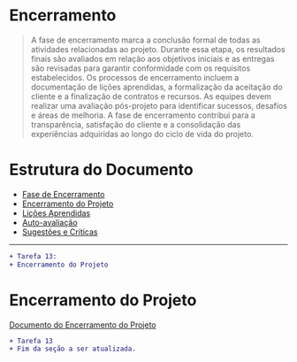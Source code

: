 # Encerramento

> A fase de encerramento marca a conclusão formal de todas as atividades relacionadas ao projeto. 
> Durante essa etapa, os resultados finais são avaliados em relação aos objetivos iniciais e as entregas são revisadas para garantir conformidade com os requisitos estabelecidos. 
> Os processos de encerramento incluem a documentação de lições aprendidas, a formalização da aceitação do cliente e a finalização de contratos e recursos. 
> As equipes devem realizar uma avaliação pós-projeto para identificar sucessos, desafios e áreas de melhoria. 
> A fase de encerramento contribui para a transparência, satisfação do cliente e a consolidação das experiências adquiridas ao longo do ciclo de vida do projeto.

# Estrutura do Documento

- [Fase de Encerramento](#encerramento)
- [Encerramento do Projeto](#encerramento-do-projeto)
- [Lições Aprendidas](#lições-aprendidas)
- [Auto-avaliação](#auto)
- [Sugestões e Críticas](#sugestões-e-críticas)

----
```diff
+ Tarefa 13:
+ Encerramento do Projeto
```

# Encerramento do Projeto

[Documento do Encerramento do Projeto](https://github.com/ICEI-PUC-Minas-PMG-EC-GPS/pmg-ec-gps-202402-9247101-semaforo_inteligente/blob/master/encerramento%20projeto.docx.pdf)


```diff
+ Tarefa 13
+ Fim da seção a ser atualizada.
```



